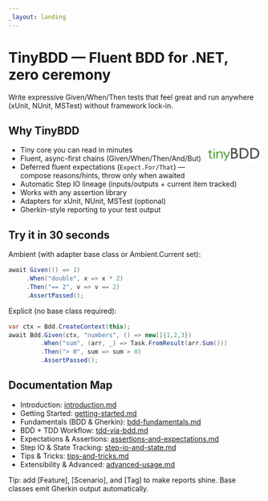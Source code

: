 ```yaml
---
_layout: landing
---
```


# TinyBDD — Fluent BDD for .NET, zero ceremony

Write expressive Given/When/Then tests that feel great and run anywhere (xUnit, NUnit, MSTest) without framework lock-in.

## Why TinyBDD

<img src="images/tinyBDD.png" alt="TinyBDD" width="110" align="right" />

- Tiny core you can read in minutes
- Fluent, async-first chains (Given/When/Then/And/But)
- Deferred fluent expectations (`Expect.For/That`) — compose reasons/hints, throw only when awaited
- Automatic Step IO lineage (inputs/outputs + current item tracked)
- Works with any assertion library
- Adapters for xUnit, NUnit, MSTest (optional)
- Gherkin-style reporting to your test output

## Try it in 30 seconds

Ambient (with adapter base class or Ambient.Current set):
```csharp
await Given(() => 1)
     .When("double", x => x * 2)
     .Then("== 2", v => v == 2)
     .AssertPassed();
```

Explicit (no base class required):
```csharp
var ctx = Bdd.CreateContext(this);
await Bdd.Given(ctx, "numbers", () => new[]{1,2,3})
         .When("sum", (arr, _) => Task.FromResult(arr.Sum()))
         .Then("> 0", sum => sum > 0)
         .AssertPassed();
```

## Documentation Map
- Introduction: [introduction.md](/user-guide/index.md)
- Getting Started: [getting-started.md](/user-guide/getting-started.md)
- Fundamentals (BDD & Gherkin): [bdd-fundamentals.md](/user-guide/bdd-fundamentals.md)
- BDD + TDD Workflow: [tdd-via-bdd.md](/user-guide/tdd-via-bdd.md)
- Expectations & Assertions: [assertions-and-expectations.md](/user-guide/assertions-and-expectations.md)
- Step IO & State Tracking: [step-io-and-state.md](/user-guide/step-io-and-state.md)
- Tips & Tricks: [tips-and-tricks.md](/user-guide/tips-and-tricks.md)
- Extensibility & Advanced: [advanced-usage.md](/user-guide/advanced-usage.md)

Tip: add [Feature], [Scenario], and [Tag] to make reports shine. Base classes emit Gherkin output automatically.

